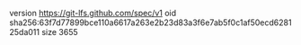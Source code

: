 version https://git-lfs.github.com/spec/v1
oid sha256:63f7d77899bce110a6617a263e2b23d83a3f6e7ab5f0c1af50ecd628125da011
size 3655
